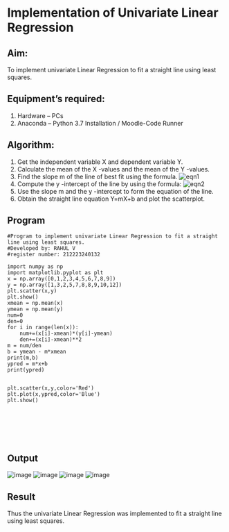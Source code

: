 # Implementation of Univariate Linear Regression
## Aim:
To implement univariate Linear Regression to fit a straight line using least squares.
## Equipment’s required:
1.	Hardware – PCs
2.	Anaconda – Python 3.7 Installation / Moodle-Code Runner
## Algorithm:
1.	Get the independent variable X and dependent variable Y.
2.	Calculate the mean of the X -values and the mean of the Y -values.
3.	Find the slope m of the line of best fit using the formula.
 ![eqn1](./eq1.jpg)
4.	Compute the y -intercept of the line by using the formula:
![eqn2](./eq2.jpg)  
5.	Use the slope m and the y -intercept to form the equation of the line.
6.	Obtain the straight line equation Y=mX+b and plot the scatterplot.
## Program
```
#Program to implement univariate Linear Regression to fit a straight line using least squares.
#Developed by: RAHUL V
#register number: 212223240132

import numpy as np 
import matplotlib.pyplot as plt
x = np.array([0,1,2,3,4,5,6,7,8,9])
y = np.array([1,3,2,5,7,8,8,9,10,12])
plt.scatter(x,y)
plt.show()
xmean = np.mean(x)
ymean = np.mean(y)
num=0
den=0
for i in range(len(x)):
    num+=(x[i]-xmean)*(y[i]-ymean)
    den+=(x[i]-xmean)**2
m = num/den
b = ymean - m*xmean
print(m,b)
ypred = m*x+b
print(ypred)


plt.scatter(x,y,color='Red')
plt.plot(x,ypred,color='Blue')
plt.show()







```
## Output
![image](https://github.com/Rahulv2005/Univariate-Linear-Regression/assets/152600335/1856ef81-46c7-47d2-ba09-804910708c12)
![image](https://github.com/Rahulv2005/Univariate-Linear-Regression/assets/152600335/1d9bdaa2-d578-4da4-8653-031ceb7c5c7b)
![image](https://github.com/Rahulv2005/Univariate-Linear-Regression/assets/152600335/cd2f0017-0a6a-428d-b17c-6f4f1adb31fc)
![image](https://github.com/Rahulv2005/Univariate-Linear-Regression/assets/152600335/1f4bf49e-3372-4258-8b0e-09d8e07e6e6c)


## Result
Thus the univariate Linear Regression was implemented to fit a straight line using least squares.
